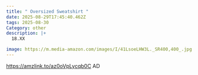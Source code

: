```yaml
---
title: " Oversized Sweatshirt "
date: 2025-08-29T17:45:40.462Z
tags: 2025-08-30
Category: other
description: |+
  18.XX

image: https://m.media-amazon.com/images/I/41LsoeLHW3L._SR400,400_.jpg
---
```

https://amzlink.to/az0oVpLycqb0C    AD